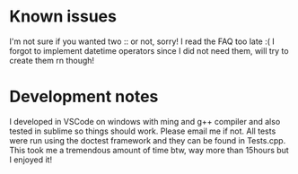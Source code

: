 <h1>Known issues</h1>

I'm not sure if you  wanted two :: or not, sorry! I read the FAQ too late :(
I forgot to implement datetime operators since I did not need them, will try to create them rn though!


<h1>Development notes</h1>

I developed in VSCode on windows with ming and g++ compiler and also tested in sublime so things should work. Please email me if not. All tests were run using the doctest framework and they can be found in Tests.cpp. This took me a tremendous amount of time btw, way more than 15hours but I enjoyed it!


